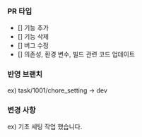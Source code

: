 ### PR 타입
- [] 기능 추가
- [] 기능 삭제
- [] 버그 수정
- [] 의존성, 환경 변수, 빌드 관련 코드 업데이트

### 반영 브랜치
ex) task/1001/chore_setting -> dev

### 변경 사항
ex) 기초 세팅 작업 했습니다.